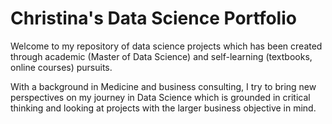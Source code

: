 # Christina's Data Science Portfolio
Welcome to my repository of data science projects which has been created through academic (Master of Data Science) and self-learning (textbooks, online courses) pursuits. 

With a background in Medicine and business consulting, I try to bring new perspectives on my journey in Data Science which is grounded in critical thinking and looking at projects with the larger business objective in mind.




